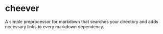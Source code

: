 cheever
=======

A simple preprocessor for markdown that searches your directory and adds necessary links to every markdown dependency.
